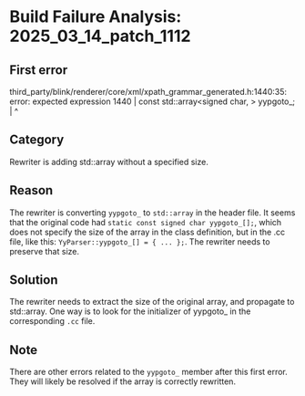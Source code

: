 # Build Failure Analysis: 2025_03_14_patch_1112

## First error

third_party/blink/renderer/core/xml/xpath_grammar_generated.h:1440:35: error: expected expression
 1440 |     const std::array<signed char, > yypgoto_;
      |                                   ^

## Category
Rewriter is adding std::array without a specified size.

## Reason
The rewriter is converting `yypgoto_` to `std::array` in the header file. It seems that the original code had `static const signed char yypgoto_[];`, which does not specify the size of the array in the class definition, but in the .cc file, like this: `YyParser::yypgoto_[] = { ... };`. The rewriter needs to preserve that size.

## Solution
The rewriter needs to extract the size of the original array, and propagate to std::array. One way is to look for the initializer of yypgoto_ in the corresponding `.cc` file.

## Note
There are other errors related to the `yypgoto_` member after this first error. They will likely be resolved if the array is correctly rewritten.
